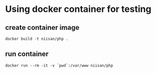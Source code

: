 

# Using docker container for testing

## create container image
```
docker build -t niisan/php .
```

## run container

```
docker run --rm -it -v `pwd`:/var/www niisan/php
```